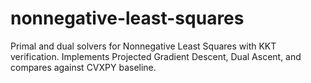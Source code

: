 # nonnegative-least-squares
Primal and dual solvers for Nonnegative Least Squares with KKT verification. Implements Projected Gradient Descent, Dual Ascent, and compares against CVXPY baseline.
